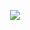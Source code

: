 <p align="center">
  <img src="https://i.pinimg.com/originals/35/04/09/350409e39b737d712e4b5088c3fffec9.jpg" />
</p>

